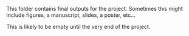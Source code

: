 This folder contains final outputs for the project. Sometimes this might include figures, a manuscript, slides, a poster, etc...

This is likely to be empty until the very end of the project.
